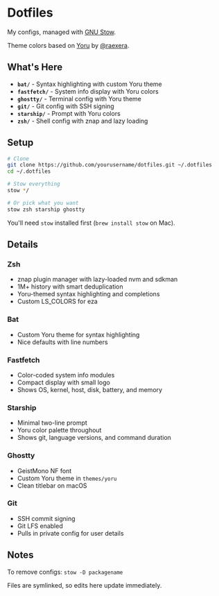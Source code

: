 # Dotfiles

My configs, managed with [GNU Stow](https://www.gnu.org/software/stow/).

Theme colors based on [Yoru](https://github.com/raexera/yoru) by [@raexera](https://github.com/raexera).

## What's Here

- **`bat/`** - Syntax highlighting with custom Yoru theme
- **`fastfetch/`** - System info display with Yoru colors
- **`ghostty/`** - Terminal config with Yoru theme
- **`git/`** - Git config with SSH signing
- **`starship/`** - Prompt with Yoru colors
- **`zsh/`** - Shell config with znap and lazy loading

## Setup

```bash
# Clone
git clone https://github.com/yourusername/dotfiles.git ~/.dotfiles
cd ~/.dotfiles

# Stow everything
stow */

# Or pick what you want
stow zsh starship ghostty
```

You'll need `stow` installed first (`brew install stow` on Mac).

## Details

### Zsh
- znap plugin manager with lazy-loaded nvm and sdkman
- 1M+ history with smart deduplication
- Yoru-themed syntax highlighting and completions
- Custom LS_COLORS for eza

### Bat
- Custom Yoru theme for syntax highlighting
- Nice defaults with line numbers

### Fastfetch
- Color-coded system info modules
- Compact display with small logo
- Shows OS, kernel, host, disk, battery, and memory

### Starship
- Minimal two-line prompt
- Yoru color palette throughout
- Shows git, language versions, and command duration

### Ghostty
- GeistMono NF font
- Custom Yoru theme in `themes/yoru`
- Clean titlebar on macOS

### Git
- SSH commit signing
- Git LFS enabled
- Pulls in private config for user details

## Notes

To remove configs: `stow -D packagename`

Files are symlinked, so edits here update immediately.